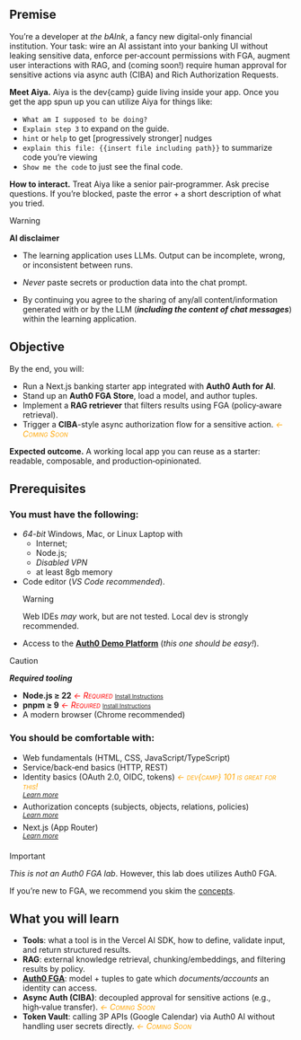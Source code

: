 ## Premise
You’re a developer at *the bAInk*, a fancy new digital-only financial institution. Your task: wire an AI assistant into your banking UI without leaking sensitive data, enforce per‑account permissions with FGA, augment user interactions with RAG, and (coming soon!) require human approval for sensitive actions via async auth (CIBA) and Rich Authorization Requests.

**Meet Aiya.** Aiya is the dev{camp} guide living inside your app. Once you get the app spun up you can utilize Aiya for things like:

* `What am I supposed to be doing?`
* `Explain step 3` to expand on the guide.
* `hint` or `help` to get [progressively stronger] nudges
* `explain this file: {{insert file including path}}` to summarize code you’re viewing
* `Show me the code` to just see the final code.

**How to interact.** Treat Aiya like a senior pair‑programmer. Ask precise questions. If you’re blocked, paste the error + a short description of what you tried.


> [!WARNING]
> **AI disclaimer**
>
> - The learning application uses LLMs. Output can be incomplete, wrong, or inconsistent between runs.
>
> - *Never* paste secrets or production data into the chat prompt.
>
> - By continuing you agree to the sharing of any/all content/information generated with or by the LLM (***including the content of chat messages***) within the learning application.

## Objective

By the end, you will:

- Run a Next.js banking starter app integrated with **Auth0 Auth for AI**.
- Stand up an **Auth0 FGA Store**, load a model, and author tuples.
- Implement a **RAG retriever** that filters results using FGA (policy‑aware retrieval).
- Trigger a **CIBA**-style async authorization flow for a sensitive action. *<span style='color: orange; font-variant: small-caps'>← Coming Soon</span>*

**Expected outcome.** A working local app you can reuse as a starter: readable, composable, and production‑opinionated.

## Prerequisites

### You must have the following:
  - *64-bit* Windows, Mac, or Linux Laptop with
    - Internet;
    - Node.js;
    - *Disabled VPN*
    - at least 8gb memory
  - Code editor (*VS Code recommended*).
    > [!WARNING]
    > Web IDEs *may* work, but are not tested. Local dev is strongly recommended.
  - Access to the [**Auth0 Demo Platform**](https://demo.okta.com) (*this one should be easy!*).

  > [!CAUTION]
  > ***Required tooling***
  >
  > * **Node.js ≥ 22** *<span style='color: red; font-variant: small-caps'>← Required</span>* <span style='font-size: 10px; font-variant: small=caps'>[Install Instructions](https://nodejs.org/en/download/)</span>
  > * **pnpm ≥ 9** *<span style='color: red; font-variant: small-caps'>← Required</span>* <span style='font-size: 10px; font-variant: small=caps'>[Install Instructions](https://pnpm.io/installation)</span>
  > * A modern browser (Chrome recommended)

### You should be comfortable with:

- Web fundamentals (HTML, CSS, JavaScript/TypeScript)
- Service/back‑end basics (HTTP, REST)
- Identity basics (OAuth 2.0, OIDC, tokens) *<span style='color: orange; font-variant: small-caps'>← dev{camp} 101 is great for this!</span>*
  <br><sup>[_Learn more_](https://auth0.com/docs/get-started/identity-fundamentals/introduction-to-auth0)</sup>
- Authorization concepts (subjects, objects, relations, policies)
  <br><sup>[_Learn more_](https://openfga.dev/docs/authorization-concepts)</sup>
- Next.js (App Router)
  <br><sup>[_Learn more_](https://nextjs.org/docs)</sup>

> [!IMPORTANT]
>
> *This is not an Auth0 FGA lab*. However, this lab does utilizes Auth0 FGA.
>
> If you’re new to FGA, we recommend you skim the [concepts](https://docs.fga.dev/fga-concepts).

## What you will learn

- **Tools**: what a tool is in the Vercel AI SDK, how to define, validate input, and return structured results.
- **RAG**: external knowledge retrieval, chunking/embeddings, and filtering results by policy.
- [**Auth0 FGA**](https://auth0.com/fine-grained-authorization): model + tuples to gate which *documents/accounts* an identity can access.
- **Async Auth (CIBA)**: decoupled approval for sensitive actions (e.g., high‑value transfer). *<span style='color: orange; font-variant: small-caps'>← Coming Soon</span>*
- **Token Vault**: calling 3P APIs (Google Calendar) via Auth0 AI without handling user secrets directly. *<span style='color: orange; font-variant: small-caps'>← Coming Soon</span>*